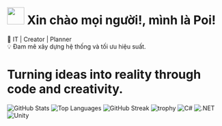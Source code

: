 # <img src="https://media.giphy.com/media/hvRJCLFzcasrR4ia7z/giphy.gif" width="40"> Xin chào mọi người!, mình là Poi!  
🚀 IT | Creator | Planner  
💡 Đam mê xây dựng hệ thống và tối ưu hiệu suất.
# Turning ideas into reality through code and creativity.

![GitHub Stats](https://github-readme-stats.vercel.app/api?username=Kpoi148&show_icons=true&theme=radical)
![Top Languages](https://github-readme-stats.vercel.app/api/top-langs/?username=Kpoi148&layout=compact&theme=radical)
![GitHub Streak](https://streak-stats.demolab.com?user=Kpoi148&theme=radical)
![trophy](https://github-profile-trophy.vercel.app/?username=Kpoi148&theme=onedark)
![C#](https://img.shields.io/badge/C%23-239120?style=for-the-badge&logo=c-sharp&logoColor=white)
![.NET](https://img.shields.io/badge/.NET-512BD4?style=for-the-badge&logo=dotnet&logoColor=white)
![Unity](https://img.shields.io/badge/Unity-100000?style=for-the-badge&logo=unity&logoColor=white)


